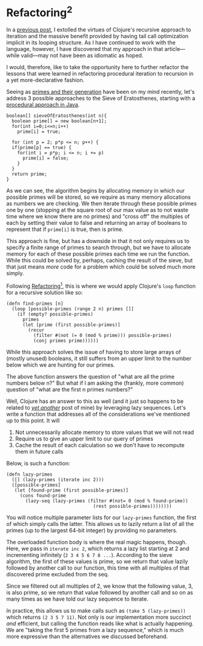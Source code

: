 # Refactoring<sup>2</sup>

In a [previous post](https://s-ajensen.github.io/meditations/2023/04/14/Refactoring-to-Recursion.html), I extolled the virtues of Clojure's recursive approach to iteration and the massive benefit provided by having tail call optimization implicit in its looping structure. As I have continued to work with the language, however, I have discovered that my approach in that article—while valid—may not have been as idiomatic as hoped.

I would, therefore, like to take the opportunity here to further refactor the lessons that were learned in refactoring procedural iteration to recursion in a yet more-declarative fashion.

Seeing as [primes and their generation](https://s-ajensen.github.io/meditations/2023/04/24/Primes-and-Pythagoreans.html) have been on my mind recently, let's address 3 possible approaches to the Sieve of Eratosthenes, starting with a [procedural approach in Java](https://www.geeksforgeeks.org/java-program-for-sieve-of-eratosthenes/).

```
boolean[] sieveOfEratosthenes(int n){
  boolean prime[] = new boolean[n+1];
  for(int i=0;i<=n;i++)
    prime[i] = true;
         
  for (int p = 2; p*p <= n; p++) {
  if(prime[p] == true) {
    for(int i = p*p; i <= n; i += p)
      prime[i] = false;
    }
  }
  return prime;
}
```

As we can see, the algorithm begins by allocating memory in which our possible primes will be stored, so we require as many memory allocations as numbers we are checking. We then iterate through these possible primes one by one (stopping at the square root of our max value as to not waste time where we know there are no primes) and "cross off" the multiples of each by setting their value to false and returning an array of booleans to represent that if `prime[i]` is true, then is prime.

This approach is fine, but has a downside in that it not only requires us to specify a finite range of primes to search through, but we have to allocate memory for each of these possible primes each time we run the function. While this could be solved by, perhaps, caching the result of the sieve, but that just means *more* code for a problem which could be solved much more simply.

Following [Refactoring<sup>1</sup>](https://s-ajensen.github.io/meditations/2023/04/14/Refactoring-to-Recursion.html), this is where we would apply Clojure's `loop` function for a recursive solution like so:

```
(defn find-primes [n]
  (loop [possible-primes (range 2 n) primes []]
    (if (empty? possible-primes)
      primes
      (let [prime (first possible-primes)]
        (recur
          (filter #(not (= 0 (mod % prime))) possible-primes)
          (conj primes prime))))))
```

While this approach solves the issue of having to store large arrays of (mostly unused) booleans, it still suffers from an upper limit to the number below which we are hunting for our primes. 

The above function answers the question of "what are all the prime numbers below n?" But what if I am asking the (frankly, more common) question of "what are the first n primes numbers?"

Well, Clojure has an answer to this as well (and it just so happens to be related to *[yet another](https://s-ajensen.github.io/meditations/2023/04/12/Working-Faster-by-Working-Lazier.html)* post of mine) by leveraging lazy sequences. Let's write a function that addresses all of the considerations we've mentioned up to this point. It will
1. Not unnecessarily allocate memory to store values that we will not read
2. Require us to give an upper limit to our query of primes
3. Cache the result of each calculation so we don't have to recompute them in future calls

Below, is such a function:
```
(defn lazy-primes
  ([] (lazy-primes (iterate inc 2)))
  ([possible-primes]
   (let [found-prime (first possible-primes)]
     (cons found-prime
       (lazy-seq (lazy-primes (filter #(not= 0 (mod % found-prime))
                                (rest possible-primes))))))))
```

You will notice multiple parameter lists for our `lazy-primes` function, the first of which simply calls the latter. This allows us to lazily return a list of all the primes (up to the largest 64-bit integer) by providing no parameters.

The overloaded function body is where the real magic happens, though. Here, we pass in `iterate inc 2`, which returns a lazy list starting at 2 and incrementing infinitely (`2 3 4 5 6 7 8 ...`). According to the sieve algorithm, the first of these values is prime, so we return that value lazily followed by another call to our function, this time with all multiples of that discovered prime excluded from the seq.

Since we filtered out all multiples of 2, we know that the following value, 3, is also prime, so we return that value followed by another call and so on as many times as we have told our lazy sequence to iterate.

In practice, this allows us to make calls such as `(take 5 (lazy-primes))` which returns `(2 3 5 7 11)`. Not only is our implementation more succinct *and* efficient, but calling the function reads like what is actually happening. We are "taking the first 5 primes from a lazy sequence," which is much more expressive than the alternatives we discussed beforehand.
